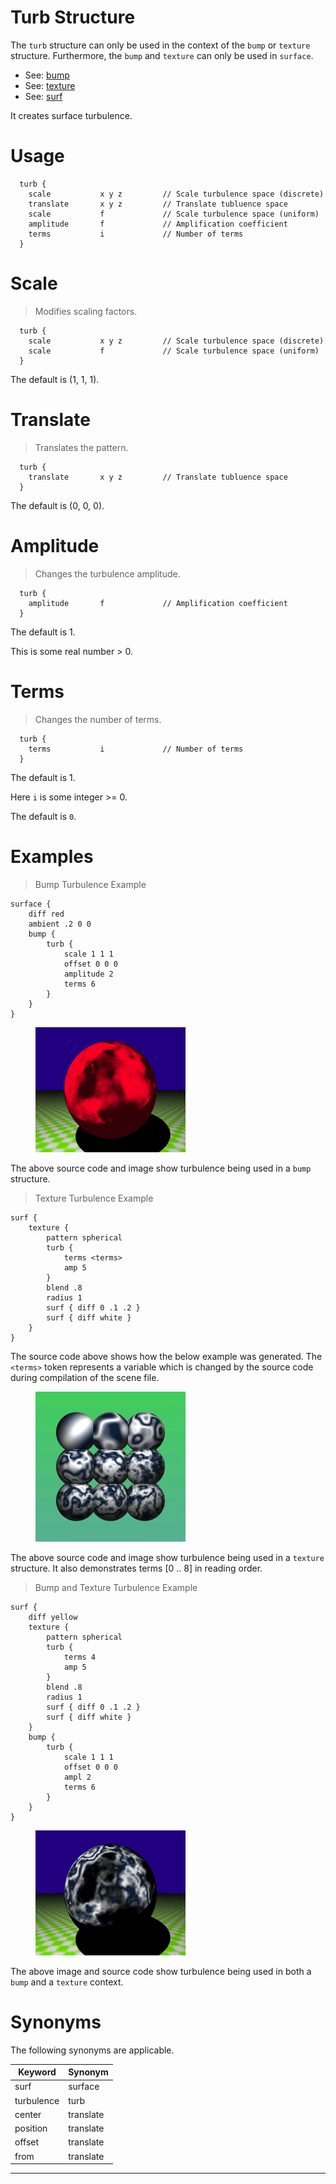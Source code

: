 <link rel="stylesheet" href="../assets/help.css"/>

# Turb Structure

The `turb` structure can only be used in the context of the `bump` or `texture` structure. Furthermore, the
`bump` and `texture` can only be used in `surface`.

[bump]: <../bump/bump.html>
[texture]: <../texture/texture.html>
[surf]: <../surf/surf.html>

* See: [bump][bump]
* See: [texture][texture]
* See: [surf][surf]

It creates surface turbulence.

# Usage

```
  turb {
    scale           x y z         // Scale turbulence space (discrete)
    translate       x y z         // Translate tubluence space
    scale           f             // Scale turbulence space (uniform)
    amplitude       f             // Amplification coefficient
    terms           i             // Number of terms
  }
```

# Scale

> Modifies scaling factors.

```
  turb {
    scale           x y z         // Scale turbulence space (discrete)
    scale           f             // Scale turbulence space (uniform)
  }
```

The default is (1, 1, 1).

# Translate

> Translates the pattern.

```
  turb {
    translate       x y z         // Translate tubluence space
  }
```

The default is (0, 0, 0).

# Amplitude

> Changes the turbulence amplitude.

```
  turb {
    amplitude       f             // Amplification coefficient
  }
```

The default is 1.

This is some real number > 0.

# Terms

> Changes the number of terms.

```
  turb {
    terms           i             // Number of terms
  }
```

The default is 1.

Here `i` is some integer >= 0.

The default is `0`.

# Examples

> Bump Turbulence Example

```
surface {
    diff red
    ambient .2 0 0
	bump {
		turb {
			scale 1 1 1
			offset 0 0 0
			amplitude 2
			terms 6
		}
	}
}
```

<figure>
<img src="../art/turb.png" />
</figure>

The above source code and image show turbulence being used in a `bump` structure.

> Texture Turbulence Example

```
surf { 
	texture { 
		pattern spherical 
		turb { 
			terms <terms> 
			amp 5
		}
		blend .8
		radius 1
		surf { diff 0 .1 .2 }
		surf { diff white }
	}
}
```

The source code above shows how the below example was generated. The `<terms>` token represents a variable which is changed by the source code during compilation of the scene file.

<figure>
<img src="../art/terms.png" />
</figure>

The above source code and image show turbulence being used in a `texture` structure. It also demonstrates terms [0 .. 8] in reading order.

> Bump and Texture Turbulence Example

```
surf {
    diff yellow
    texture { 
        pattern spherical 
        turb { 
            terms 4 
            amp 5
        }
        blend .8
        radius 1
        surf { diff 0 .1 .2 }
        surf { diff white }
    }
	bump {
		turb {
			scale 1 1 1
			offset 0 0 0
			ampl 2
			terms 6
		}
	}
}
```

<figure>
<img src="../art/tex-bump.png" />
</figure>

The above image and source code show turbulence being used in both a `bump` and a `texture` context.

# Synonyms

The following synonyms are applicable.

| Keyword | Synonym |
| - | - |
| surf | surface |
| turbulence | turb |
| center | translate |
| position | translate |
| offset | translate |
| from  | translate |

---
